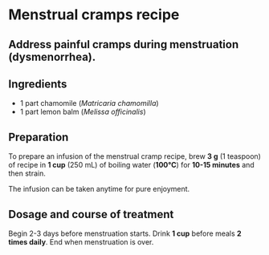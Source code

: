 # Menstrual cramps recipe 

## Address painful cramps during menstruation (dysmenorrhea).

## Ingredients
- 1 part chamomile (*Matricaria chamomilla*)
- 1 part lemon balm (*Melissa officinalis*)

## Preparation

To prepare an infusion of the menstrual cramp recipe, brew **3 g** (1 teaspoon) of recipe in **1 cup** (250 mL) of boiling water (**100°C**) for **10-15 minutes** and then strain.

The infusion can be taken anytime for pure enjoyment.

## Dosage and course of treatment

Begin 2-3 days before menstruation starts. Drink **1 cup** before meals **2 times daily**. End when menstruation is over.
